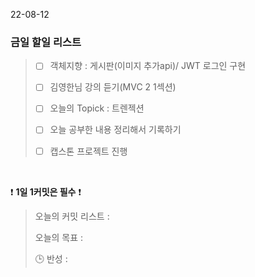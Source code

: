 22-08-12
### 금일 할일 리스트


> - [ ]  객체지향 : 게시판(이미지 추가api)/ JWT 로그인 구현
>
> - [ ]  김영한님 강의 듣기(MVC 2 1섹션)
>
> - [ ]  오늘의 Topick : 트렌젝션
>
> - [ ]  오늘 공부한 내용 정리해서 기록하기
>
> - [ ] 캡스톤 프로젝트 진행
>

<br/>

❗ **1일 1커밋은 필수** ❗
> 오늘의 커밋 리스트 :
>
> 오늘의 목표  : 
>
> 🕒 반성 :
>
>
>

<br/>
